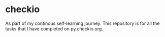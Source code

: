 # checkio
As part of my continous self-learning journey. This repository is for all the tasks that I have completed on py.checkio.org.
